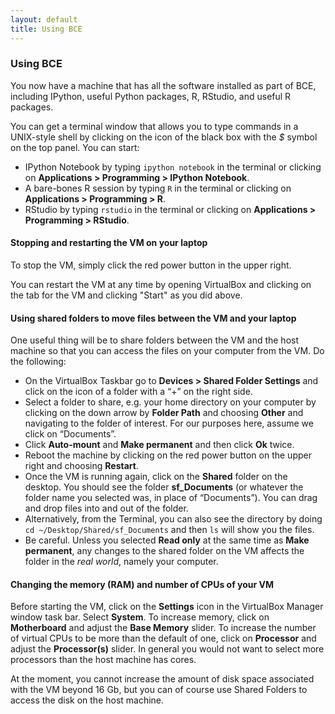 ```yaml
---
layout: default
title: Using BCE
---
```


### Using BCE

You now have a machine that has all the software installed as part of
BCE, including IPython, useful Python packages, R, RStudio, and useful
R packages.

You can get a terminal window that allows you to type commands in a
UNIX-style shell by clicking on the icon of the black box with the *$*
symbol on the top panel. You can start:

  - IPython Notebook by typing `ipython notebook` in the terminal or clicking on **Applications > Programming > IPython Notebook**.
  - A bare-bones R session by typing `R` in the terminal or clicking on **Applications > Programming > R**.
  - RStudio by typing `rstudio` in the terminal or clicking on **Applications > Programming > RStudio**.

#### Stopping and restarting the VM on your laptop

To stop the VM, simply click the red power button in the upper right.

You can restart the VM at any time by opening VirtualBox and clicking
on the tab for the VM and clicking "Start" as you did above.

#### Using shared folders to move files between the VM and your laptop

One useful thing will be to share folders between the VM and the host machine so that you can access the files on your computer from the VM. Do the following:

  - On the VirtualBox Taskbar go to **Devices > Shared Folder Settings** and click on the icon of a folder with a “+” on the right side.
  - Select a folder to share, e.g. your home directory on your computer by clicking on the down arrow by **Folder Path** and choosing **Other** and navigating to the folder of interest. For our purposes here, assume we click on “Documents”.
  - Click **Auto-mount** and **Make permanent** and then click **Ok** twice.
  - Reboot the machine by clicking on the red power button on the upper right and choosing **Restart**.
  - Once the VM is running again, click on the **Shared** folder on the desktop. You should see the folder **sf_Documents** (or whatever the folder name you selected was, in place of “Documents”). You can drag and drop files into and out of the folder.
  - Alternatively, from the Terminal, you can also see the directory by doing `cd ~/Desktop/Shared/sf_Documents` and then `ls` will show you the files. 
  - Be careful. Unless you selected **Read only** at the same time as **Make permanent**, any changes to the shared folder on the VM affects the folder in the *real world*, namely your computer.

#### Changing the memory (RAM) and number of CPUs of your VM

Before starting the VM, click on the **Settings** icon in the VirtualBox Manager window task bar. Select **System**. To increase memory, click on **Motherboard** and adjust the **Base Memory** slider.  To increase the number of virtual CPUs to be more than the default of one, click on **Processor** and adjust the **Processor(s)** slider. In general you would not want to select more processors than the host machine has cores.

At the moment, you cannot increase the amount of disk space associated with the VM beyond 16 Gb, but you can of course use Shared Folders to access the disk on the host machine.
